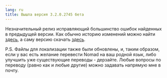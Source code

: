 ```yaml
---
lang: ru
title: Вышла версия 3.2.0.2745 бета
---
```

Незначительный релиз исправляющий большинство ошибок найденных в предыдущей версии. Как обычно историю изменений можно найти [здесь](/history.txt), а саму версию скачать [здесь](/ru/downloads).

P.S. Файлы для локализации также были обновлены, и, таким образом, если у вас есть желание перевести Nomad на ваш родной язык, либо улучшить уже существующие переводы - дерзайте. Любые вопросы по переводу (равно как и любые другие) можно задавать напрямую мне в почту.
